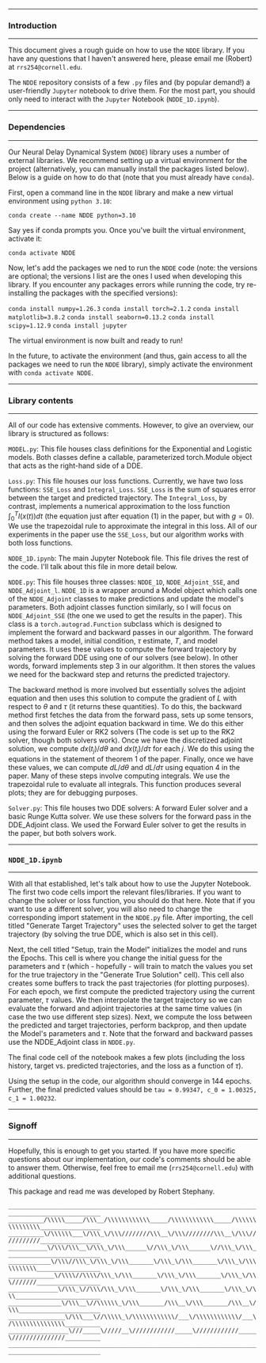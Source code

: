 ---------------------------------------------------------------------------------------------------
### Introduction
---------------------------------------------------------------------------------------------------

This document gives a rough guide on how to use the `NDDE` library. If you have any questions 
that I haven't answered here, please email me (Robert) at `rrs254@cornell.edu`. 

The `NDDE` repository consists of a few `.py` files and (by popular demand!) a user-friendly 
`Jupyter` notebook to drive them. For the most part, you should only need to interact with the 
`Jupyter` Notebook (`NDDE_1D.ipynb`). 



---------------------------------------------------------------------------------------------------
### Dependencies 
---------------------------------------------------------------------------------------------------

Our Neural Delay Dynamical System (`NDDE`) library uses a number of external libraries. We 
recommend setting up a virtual environment for the project (alternatively, you can manually install
the packages listed below). Below is a guide on how to do that (note that you must already have
`conda`).

First, open a command line in the `NDDE` library and make a new virtual environment using 
`python 3.10`:

`conda create --name NDDE python=3.10`

Say yes if conda prompts you. Once you've built the virtual environment, activate it:

`conda activate NDDE`

Now, let's add the packages we ned to run the `NDDE` code (note: the versions are optional; the 
versions I list are the ones I used when developing this library. If you encounter any packages 
errors while running the code, try re-installing the packages with the specified versions):

`conda install numpy=1.26.3`
`conda install torch=2.1.2`
`conda install matplotlib=3.8.2`
`conda install seaborn=0.13.2`
`conda install scipy=1.12.9`
`conda install jupyter`

The virtual environment is now built and ready to run! 

In the future, to activate the environment (and thus, gain access to all the packages we need to
run the `NDDE` library), simply activate the environment with `conda activate NDDE`.



---------------------------------------------------------------------------------------------------
### Library contents
---------------------------------------------------------------------------------------------------

All of our code has extensive comments. However, to give an overview, our library is structured 
as follows:

`MODEL.py`: This file houses class definitions for the Exponential and Logistic models. Both 
classes define a callable, parameterized torch.Module object that acts as the right-hand side of a 
DDE.

`Loss.py`: This file houses our loss functions. Currently, we have two loss functions: `SSE_Loss`
and `Integral_Loss`. `SSE_Loss` is the sum of squares error between the target and predicted 
trajectory. The `Integral_Loss`, by contrast, implements a numerical approximation to the loss 
function $\int_{0}^{T} l(x(t)) dt$ (the equation just after equation (1) in the paper, but with 
$g = 0$). We use the trapezoidal rule to approximate the integral in this loss. All of our 
experiments in the paper use the `SSE_Loss`, but our algorithm works with both loss functions. 

`NDDE_1D.ipynb`: The main Jupyter Notebook file. This file drives the rest of the code. I'll talk 
about this file in more detail below. 

`NDDE.py`: This file houses three classes: `NDDE_1D`, `NDDE_Adjoint_SSE`, and `NDDE_Adjoint_l`. 
`NDDE_1D` is a wrapper around a Model object which calls one of the `NDDE_Adjoint` classes to 
make predictions and update the model's parameters. Both adjoint classes function similarly, so I 
will focus on `NDDE_Adjoint_SSE` (the one we used to get the results in the paper). This class is a 
`torch.autograd.Function` subclass which is designed to implement the forward and backward passes 
in our algorithm. The forward method takes a model, initial condition, $\tau$ estimate, $T$, and 
model parameters. It uses these values to compute the forward trajectory by solving the forward 
DDE using one of our solvers (see below). In other words, forward implements step 3 in our 
algorithm. It then stores the values we need for the backward step and returns the predicted 
trajectory. 

The backward method is more involved but essentially solves the adjoint equation and then uses this 
solution to compute the gradient of $L$ with respect to $\theta$ and $\tau$ (it returns these 
quantities). To do this, the backward method first fetches the data from the forward pass, sets up 
some tensors, and then solves the adjoint equation backward in time. We do this either using the 
forward Euler or RK2 solvers (The code is set up to the RK2 solver, though both solvers work). Once 
we have the discretized adjoint solution, we compute $dx(t_j)/d\theta$ and $dx(t_j)/d\tau$ for each 
$j$. We do this using the equations in the statement of theorem 1 of the paper. Finally, once we 
have these values, we can compute $dL/d\theta$ and $dL/d\tau$ using equation 4 in the paper. Many 
of these steps involve computing integrals. We use the trapezoidal rule to evaluate all integrals. 
This function produces several plots; they are for debugging purposes. 

`Solver.py`: This file houses two DDE solvers: A forward Euler solver and a basic Runge Kutta 
solver. We use these solvers for the forward pass in the DDE_Adjoint class. We used the Forward 
Euler solver to get the results in the paper, but both solvers work. 



---------------------------------------------------------------------------------------------------
### `NDDE_1D.ipynb`
---------------------------------------------------------------------------------------------------

With all that established, let's talk about how to use the Jupyter Notebook. The first two code 
cells import the relevant files/libraries. If you want to change the solver or loss function, you
should do that here. Note that if you want to use a different solver, you will also need to change 
the corresponding import statement in the `NDDE.py` file. After importing, the cell titled 
"Generate Target Trajectory" uses the selected solver to get the target trajectory (by solving the 
true DDE, which is also set in this cell). 

Next, the cell titled "Setup, train the Model" initializes the model and runs the Epochs. This cell 
is where you change the initial guess for the parameters and $\tau$ (which - hopefully - will train 
to match the values you set for the true trajectory in the "Generate True Solution" cell). This 
cell also creates some buffers to track the past trajectories (for plotting purposes). For each 
epoch, we first compute the predicted trajectory using the current parameter, $\tau$ values. We 
then interpolate the target trajectory so we can evaluate the forward and adjoint trajectories at 
the same time values (in case the two use different step sizes). Next, we compute the loss between 
the predicted and target trajectories, perform backprop, and then update the Model's parameters 
and $\tau$. Note that the forward and backward passes use the NDDE_Adjoint class in `NDDE.py`. 

The final code cell of the notebook makes a few plots (including the loss history, target vs. 
predicted trajectories, and the loss as a function of $\tau$).

Using the setup in the code, our algorithm should converge in 144 epochs. Further, the final 
predicted values should be `tau = 0.99347, c_0 = 1.00325, c_1 = 1.00232`.




---------------------------------------------------------------------------------------------------
### Signoff 
---------------------------------------------------------------------------------------------------

Hopefully, this is enough to get you started. If you have more specific questions about our 
implementation, our code's comments should be able to answer them. Otherwise, feel free to 
email me (`rrs254@cornell.edu`) with additional questions.

This package and read me was developed by Robert Stephany.

`________________________________________________________________________________________________`  
`__________/\\\\\_____/\\\__/\\\\\\\\\\\\_____/\\\\\\\\\\\\_____/\\\\\\\\\\\\\\\_________________`  
`__________\/\\\\\\___\/\\\_\/\\\////////\\\__\/\\\////////\\\__\/\\\///////////_________________`  
`___________\/\\\/\\\__\/\\\_\/\\\______\//\\\_\/\\\______\//\\\_\/\\\___________________________`  
`____________\/\\\//\\\_\/\\\_\/\\\_______\/\\\_\/\\\_______\/\\\_\/\\\\\\\\\\\__________________`  
`_____________\/\\\\//\\\\/\\\_\/\\\_______\/\\\_\/\\\_______\/\\\_\/\\\///////__________________`  
`______________\/\\\_\//\\\/\\\_\/\\\_______\/\\\_\/\\\_______\/\\\_\/\\\________________________`  
`_______________\/\\\__\//\\\\\\_\/\\\_______/\\\__\/\\\_______/\\\__\/\\\_______________________`  
`________________\/\\\___\//\\\\\_\/\\\\\\\\\\\\/___\/\\\\\\\\\\\\/___\/\\\\\\\\\\\\\\\__________`  
`_________________\///_____\/////__\////////////_____\////////////_____\///////////////__________`  
`________________________________________________________________________________________________`  
